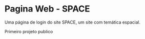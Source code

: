 # Pagina Web - SPACE
 Uma página de login do site SPACE, um site com temática espacial.

 Primeiro projeto publico
